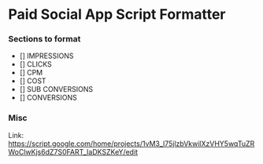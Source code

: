 # Paid Social App Script Formatter

### Sections to format
- [] IMPRESSIONS
- [] CLICKS
- [] CPM
- [] COST
- [] SUB CONVERSIONS
- [] CONVERSIONS

### Misc

Link: https://script.google.com/home/projects/1vM3_l75jlzbVkwilXzVHY5wqTuZRWoClwKjs6dZ7S0FART_IaDKSZKeY/edit